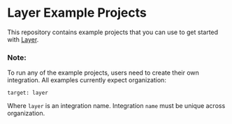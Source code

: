 # Layer Example Projects

This repository contains example projects that you can use to get started with [Layer](https://layer.co).

### Note:
To run any of the example projects, users need to create their own integration.
All examples currently expect organization:

    target: layer

Where `layer` is an integration name.
Integration `name` must be unique across organization.
